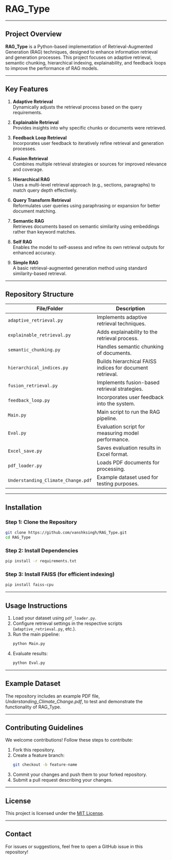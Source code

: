 # RAG_Type

---

## **Project Overview**

**RAG_Type** is a Python-based implementation of Retrieval-Augmented Generation (RAG) techniques, designed to enhance information retrieval and generation processes. This project focuses on adaptive retrieval, semantic chunking, hierarchical indexing, explainability, and feedback loops to improve the performance of RAG models.

---

## **Key Features**

1. **Adaptive Retrieval**  
   Dynamically adjusts the retrieval process based on the query requirements.

2. **Explainable Retrieval**  
   Provides insights into why specific chunks or documents were retrieved.

3. **Feedback Loop Retrieval**  
   Incorporates user feedback to iteratively refine retrieval and generation processes.

4. **Fusion Retrieval**  
   Combines multiple retrieval strategies or sources for improved relevance and coverage.

5. **Hierarchical RAG**  
   Uses a multi-level retrieval approach (e.g., sections, paragraphs) to match query depth effectively.

6. **Query Transform Retrieval**  
   Reformulates user queries using paraphrasing or expansion for better document matching.

7. **Semantic RAG**  
   Retrieves documents based on semantic similarity using embeddings rather than keyword matches.

8. **Self RAG**  
   Enables the model to self-assess and refine its own retrieval outputs for enhanced accuracy.

9. **Simple RAG**  
   A basic retrieval-augmented generation method using standard similarity-based retrieval.

---

## **Repository Structure**

| File/Folder                | Description                                                                 |
|----------------------------|-----------------------------------------------------------------------------|
| `adaptive_retrieval.py`    | Implements adaptive retrieval techniques.                                  |
| `explainable_retrieval.py` | Adds explainability to the retrieval process.                              |
| `semantic_chunking.py`     | Handles semantic chunking of documents.                                    |
| `hierarchical_indices.py`  | Builds hierarchical FAISS indices for document retrieval.                  |
| `fusion_retrieval.py`      | Implements fusion-based retrieval strategies.                              |
| `feedback_loop.py`         | Incorporates user feedback into the system.                                |
| `Main.py`                  | Main script to run the RAG pipeline.                                       |
| `Eval.py`                  | Evaluation script for measuring model performance.                         |
| `Excel_save.py`            | Saves evaluation results in Excel format.                                  |
| `pdf_loader.py`            | Loads PDF documents for processing.                                        |
| `Understanding_Climate_Change.pdf` | Example dataset used for testing purposes.                          |

---

## **Installation**

### Step 1: Clone the Repository
```bash
git clone https://github.com/vanshksingh/RAG_Type.git
cd RAG_Type
```

### Step 2: Install Dependencies
```bash
pip install -r requirements.txt
```

### Step 3: Install FAISS (for efficient indexing)
```bash
pip install faiss-cpu
```

---

## **Usage Instructions**

1. Load your dataset using `pdf_loader.py`.
2. Configure retrieval settings in the respective scripts (`adaptive_retrieval.py`, etc.).
3. Run the main pipeline:
   ```bash
   python Main.py
   ```
4. Evaluate results:
   ```bash
   python Eval.py
   ```

---

## **Example Dataset**

The repository includes an example PDF file, *Understanding_Climate_Change.pdf*, to test and demonstrate the functionality of RAG_Type.

---

## **Contributing Guidelines**

We welcome contributions! Follow these steps to contribute:

1. Fork this repository.
2. Create a feature branch:
   ```bash
   git checkout -b feature-name
   ```
3. Commit your changes and push them to your forked repository.
4. Submit a pull request describing your changes.

---

## **License**

This project is licensed under the [MIT License](LICENSE).

---

## **Contact**

For issues or suggestions, feel free to open a GitHub issue in this repository!

